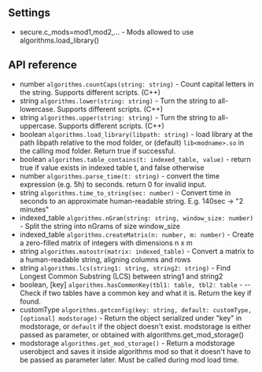 ## Settings

- secure.c_mods=mod1,mod2,... - Mods allowed to use algorithms.load_library()

## API reference

- number `algorithms.countCaps(string: string)` - Count capital letters in the string. Supports different scripts. (C++)
- string `algorithms.lower(string: string)` - Turn the string to all-lowercase. Supports different scripts. (C++)
- string `algorithms.upper(string: string)` - Turn the string to all-uppercase. Supports different scripts. (C++)
- boolean `algorithms.load_library(libpath: string)` - load library at the path libpath relative to the mod folder, or (default) `lib<modname>.so` in the calling mod folder. Return true if successful.
- boolean `algorithms.table_contains(t: indexed_table, value)` - return true if value exists in indexed table t, and false otherwise
- number `algorithms.parse_time(t: string)` - convert the time expression (e.g. 5h) to seconds. return 0 for invalid input.
- string `algorithms.time_to_string(sec: number)` - Convert time in seconds to an approximate human-readable string. E.g. 140sec -> "2 minutes"
- indexed_table `algorithms.nGram(string: string, window_size: number)` - Split the string into nGrams of size window_size
- indexed_table `algorithms.createMatrix(n: number, m: number)` -  Create a zero-filled matrix of integers with dimensions n x m
- string `algorithms.matostr(matrix: indexed_table)` - Convert a matrix to a human-readable string, aligning columns and rows
- string `algorithms.lcs(string1: string, string2: string)` - Find Longest Common Substring (LCS) between string1 and string2
- boolean, [key] `algorithms.hasCommonKey(tbl1: table, tbl2: table` - -- Check if two tables have a common key and what it is. Return the key if found.
- customType `algorithms.getconfig(key: string, default: customType, [optional] modstorage)` - Return the object serialized under "key" in modstorage, or `default` if the object doesn't exist. modstorage is either passed as parameter, or obtained with algorithms.get_mod_storage()
- modstorage `algorithms.get_mod_storage()` - Return a modstorage userobject and saves it inside algorithms mod so that it doesn't have to be passed as parameter later. Must be called during mod load time.
